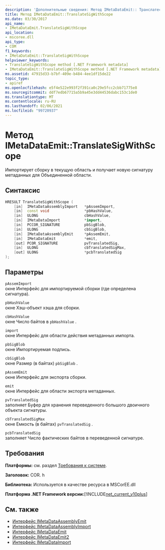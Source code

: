 ```yaml
---
description: 'Дополнительные сведения: Метод IMetaDataEmit:: Транслатесигвисскопе'
title: Метод IMetaDataEmit::TranslateSigWithScope
ms.date: 03/30/2017
api_name:
- IMetaDataEmit.TranslateSigWithScope
api_location:
- mscoree.dll
api_type:
- COM
f1_keywords:
- IMetaDataEmit::TranslateSigWithScope
helpviewer_keywords:
- TranslateSigWithScope method [.NET Framework metadata]
- IMetaDataEmit::TranslateSigWithScope method [.NET Framework metadata]
ms.assetid: 47915d33-b7bf-409e-b484-4ee1df15de22
topic_type:
- apiref
ms.openlocfilehash: e5f4e522e993f2f391ca0c29e5fcc2cbb71775e8
ms.sourcegitcommit: ddf7edb67715a5b9a45e3dd44536dabc153c1de0
ms.translationtype: MT
ms.contentlocale: ru-RU
ms.lasthandoff: 02/06/2021
ms.locfileid: "99720937"
---
```

# <a name="imetadataemittranslatesigwithscope-method"></a>Метод IMetaDataEmit::TranslateSigWithScope

Импортирует сборку в текущую область и получает новую сигнатуру метаданных для Объединенной области.  
  
## <a name="syntax"></a>Синтаксис  
  
```cpp  
HRESULT TranslateSigWithScope (
    [in]  IMetaDataAssemblyImport   *pAssemImport,
    [in]  const void                *pbHashValue,
    [in]  ULONG                     cbHashValue,
    [in]  IMetaDataImport           *import,
    [in]  PCCOR_SIGNATURE           pbSigBlob,
    [in]  ULONG                     cbSigBlob,  
    [in]  IMetaDataAssemblyEmit     *pAssemEmit,
    [in]  IMetaDataEmit             *emit,
    [out] PCOR_SIGNATURE            pvTranslatedSig,
    [in]  ULONG                     cbTranslatedSigMax,
    [out] ULONG                     *pcbTranslatedSig
);  
```  
  
## <a name="parameters"></a>Параметры  

 `pAssemImport`  
 окне Интерфейс для импортируемой сборки (где определена сигнатура).  
  
 `pbHashValue`  
 окне Хэш-объект хэша для сборки.  
  
 `cbHashValue`  
 окне Число байтов в `pbHashValue` .  
  
 `import`  
 окне Интерфейс для области действия метаданных импорта.  
  
 `pbSigBlob`  
 окне Импортируемая подпись.  
  
 `cbSigBlob`  
 окне Размер (в байтах) `pbSigBlob` .  
  
 `pAssemEmit`  
 окне Интерфейс для экспорта сборки.  
  
 `emit`  
 окне Интерфейс для области экспорта метаданных.  
  
 `pvTranslatedSig`  
 заполняет Буфер для хранения переведенного большого двоичного объекта сигнатуры.  
  
 `cbTranslatedSigMax`  
 окне Емкость (в байтах) `pvTranslatedSig` .  
  
 `pcbTranslatedSig`  
 заполняет Число фактических байтов в переведенной сигнатуре.  
  
## <a name="requirements"></a>Требования  

 **Платформы:** см. раздел [Требования к системе](../../get-started/system-requirements.md).  
  
 **Заголовок:** COR. h  
  
 **Библиотека:** Используется в качестве ресурса в MSCorEE.dll  
  
 **Платформа .NET Framework версии:**[!INCLUDE[net_current_v10plus](../../../../includes/net-current-v10plus-md.md)]  
  
## <a name="see-also"></a>См. также

- [Интерфейс IMetaDataAssemblyEmit](imetadataassemblyemit-interface.md)
- [Интерфейс IMetaDataAssemblyImport](imetadataassemblyimport-interface.md)
- [Интерфейс IMetaDataEmit](imetadataemit-interface.md)
- [Интерфейс IMetaDataEmit2](imetadataemit2-interface.md)
- [Интерфейс IMetaDataImport](imetadataimport-interface.md)
